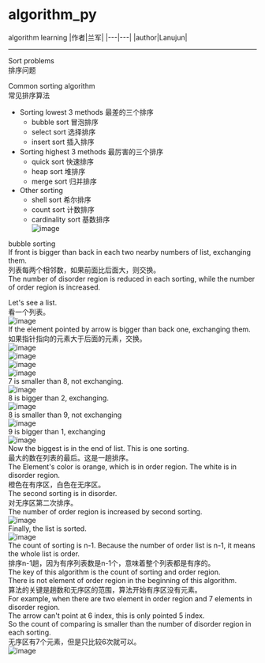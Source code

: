 # algorithm_py
algorithm learning
|作者|兰军|
|---|---|
|author|Lanujun|
****
Sort problems  
排序问题  

Common sorting algorithm  
常见排序算法  

* Sorting lowest 3 methods  最差的三个排序  
    * bubble sort  冒泡排序  
    * select sort  选择排序
    * insert sort  插入排序
* Sorting highest 3 methods  最厉害的三个排序
    * quick sort  快速排序
    * heap sort  堆排序
    * merge sort  归并排序
* Other sorting
    * shell sort  希尔排序
    * count sort  计数排序
    * cardinality sort 基数排序  
![image](https://github.com/conglanjun/algorithm_py/blob/master/image/1.20.jpg)  

bubble sorting  
If front is bigger than back in each two nearby numbers of list, exchanging them.  
列表每两个相邻数，如果前面比后面大，则交换。  
The number of disorder region is reduced in each sorting, while the number of order region is increased.  

Let's see a list.  
看一个列表。  
![image](https://github.com/conglanjun/algorithm_py/blob/master/image/1.21.jpg)  
If the element pointed by arrow is bigger than back one, exchanging them.    
如果指针指向的元素大于后面的元素，交换。  
![image](https://github.com/conglanjun/algorithm_py/blob/master/image/1.22.jpg)  
![image](https://github.com/conglanjun/algorithm_py/blob/master/image/1.23.jpg)  
![image](https://github.com/conglanjun/algorithm_py/blob/master/image/1.24.jpg)  
![image](https://github.com/conglanjun/algorithm_py/blob/master/image/1.25.jpg)  
7 is smaller than 8, not exchanging.  
![image](https://github.com/conglanjun/algorithm_py/blob/master/image/1.26.jpg)  
8 is bigger than 2, exchanging.  
![image](https://github.com/conglanjun/algorithm_py/blob/master/image/1.27.jpg)  
8 is smaller than 9, not exchanging  
![image](https://github.com/conglanjun/algorithm_py/blob/master/image/1.28.jpg)  
9 is bigger than 1, exchanging  
![image](https://github.com/conglanjun/algorithm_py/blob/master/image/1.29.jpg)  
Now the biggest is in the end of list. This is one sorting.    
最大的数在列表的最后。这是一趟排序。  
The Element's color is orange, which is in order region. The white is in disorder region.    
橙色在有序区，白色在无序区。  
The second sorting is in disorder.  
对无序区第二次排序。  
The number of order region is increased by second sorting.  
![image](https://github.com/conglanjun/algorithm_py/blob/master/image/1.30.jpg)  
Finally, the list is sorted.  
![image](https://github.com/conglanjun/algorithm_py/blob/master/image/1.31.jpg)  
The count of sorting is n-1. Because the number of order list is n-1, it means the whole list is order.  
排序n-1趟，因为有序列表数是n-1个，意味着整个列表都是有序的。  
The key of this algorithm is the count of sorting and order region.    
There is not element of order region in the beginning of this algorithm.  
算法的关键是趟数和无序区的范围，算法开始有序区没有元素。  
For example, when there are two element in order region and 7 elements in disorder region.  
The arrow can't point at 6 index, this is only pointed 5 index.   
So the count of comparing is smaller than the number of disorder region in each sorting.  
无序区有7个元素，但是只比较6次就可以。      
![image](https://github.com/conglanjun/algorithm_py/blob/master/image/1.32.jpg)  






